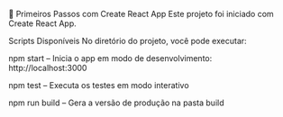 🚀 Primeiros Passos com Create React App
Este projeto foi iniciado com Create React App.

Scripts Disponíveis
No diretório do projeto, você pode executar:

npm start – Inicia o app em modo de desenvolvimento: http://localhost:3000

npm test – Executa os testes em modo interativo

npm run build – Gera a versão de produção na pasta build
